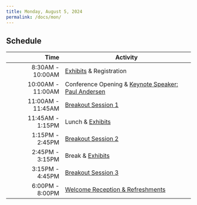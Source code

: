 ```yaml
---
title: Monday, August 5, 2024
permalink: /docs/mon/
---
```


## Schedule

|          **Time** | **Activity**                         |
|------------------:|--------------------------------------|
|  8:30AM - 10:00AM | [Exhibits](../exhibitors/) & Registration              |
| 10:00AM - 11:00AM | Conference Opening & [Keynote Speaker: Paul Andersen](../keynote1/) |
| 11:00AM - 11:45AM | [Breakout Session 1](../breakout1/)                   |
|  11:45AM - 1:15PM |  Lunch & [Exhibits](../exhibitors/)     |
|   1:15PM - 2:45PM | [Breakout Session 2](../breakout2/)                |
|   2:45PM - 3:15PM | Break & [Exhibits](../exhibitors/)                     |
|   3:15PM - 4:45PM | [Breakout Session 3](../breakout3/)                  |
|   6:00PM - 8:00PM | [Welcome Reception & Refreshments](../reception/)     |